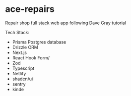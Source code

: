 # ace-repairs
Repair shop full stack web app following Dave Gray tutorial  

Tech Stack:
- Prisma Postgres database
- Drizzle ORM
- Next.js
- React Hook Form/
- Zod
- Typescript
- Netlify
- shadcn/ui
- sentry
- kinde
  
